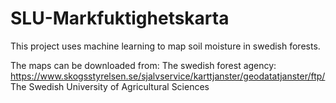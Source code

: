 # SLU-Markfuktighetskarta
This project uses machine learning to map soil moisture in swedish forests.


The maps can be downloaded from:
The swedish forest agency: https://www.skogsstyrelsen.se/sjalvservice/karttjanster/geodatatjanster/ftp/
The Swedish University of Agricultural Sciences
